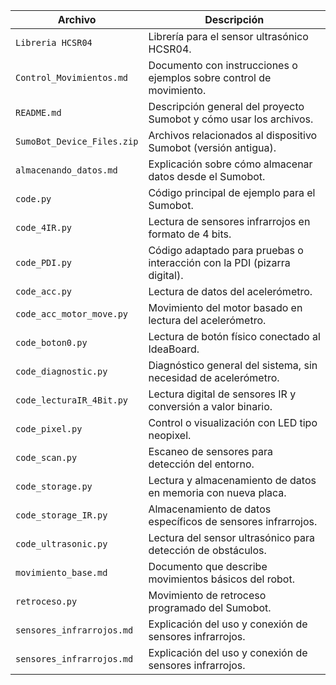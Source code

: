 | Archivo                         | Descripción                                                                 |
|--------------------------------|-----------------------------------------------------------------------------|
| `Libreria HCSR04`              | Librería para el sensor ultrasónico HCSR04.                                |
| `Control_Movimientos.md`       | Documento con instrucciones o ejemplos sobre control de movimiento.        |
| `README.md`                    | Descripción general del proyecto Sumobot y cómo usar los archivos.         |
| `SumoBot_Device_Files.zip`     | Archivos relacionados al dispositivo Sumobot (versión antigua).            |
| `almacenando_datos.md`         | Explicación sobre cómo almacenar datos desde el Sumobot.                   |
| `code.py`                      | Código principal de ejemplo para el Sumobot.                               |
| `code_4IR.py`                  | Lectura de sensores infrarrojos en formato de 4 bits.                      |
| `code_PDI.py`                  | Código adaptado para pruebas o interacción con la PDI (pizarra digital).   |
| `code_acc.py`                  | Lectura de datos del acelerómetro.                                         |
| `code_acc_motor_move.py`       | Movimiento del motor basado en lectura del acelerómetro.                   |
| `code_boton0.py`               | Lectura de botón físico conectado al IdeaBoard.                            |
| `code_diagnostic.py`           | Diagnóstico general del sistema, sin necesidad de acelerómetro.            |
| `code_lecturaIR_4Bit.py`       | Lectura digital de sensores IR y conversión a valor binario.              |
| `code_pixel.py`                | Control o visualización con LED tipo neopixel.                             |
| `code_scan.py`                 | Escaneo de sensores para detección del entorno.                            |
| `code_storage.py`              | Lectura y almacenamiento de datos en memoria con nueva placa.              |
| `code_storage_IR.py`           | Almacenamiento de datos específicos de sensores infrarrojos.               |
| `code_ultrasonic.py`           | Lectura del sensor ultrasónico para detección de obstáculos.               |
| `movimiento_base.md`           | Documento que describe movimientos básicos del robot.                      |
| `retroceso.py`                 | Movimiento de retroceso programado del Sumobot.                            |
| `sensores_infrarrojos.md`     | Explicación del uso y conexión de sensores infrarrojos.                    |
| `sensores_infrarrojos.md`     | Explicación del uso y conexión de sensores infrarrojos.                    |

